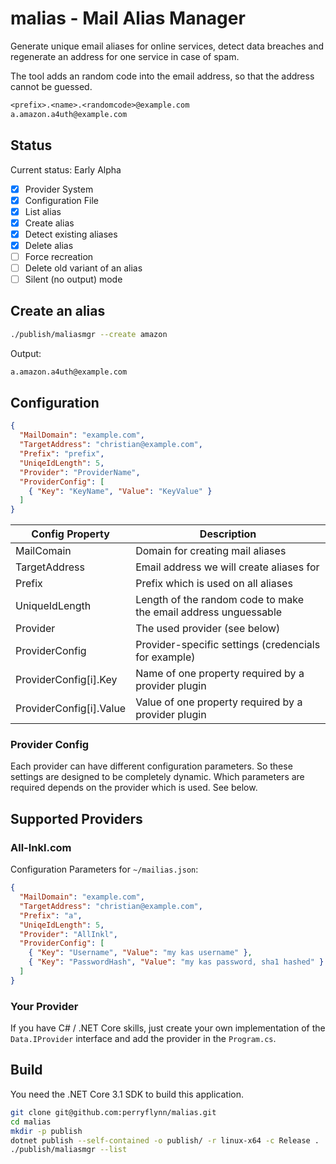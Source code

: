 # malias - Mail Alias Manager

Generate unique email aliases for online services,
detect data breaches and regenerate an address for
one service in case of spam.

The tool adds an random code into the email address,
so that the address cannot be guessed.

```txt
<prefix>.<name>.<randomcode>@example.com
a.amazon.a4uth@example.com
```

## Status

Current status: Early Alpha

- [x] Provider System
- [x] Configuration File
- [x] List alias
- [x] Create alias
- [x] Detect existing aliases
- [x] Delete alias
- [ ] Force recreation
- [ ] Delete old variant of an alias
- [ ] Silent (no output) mode

## Create an alias

```sh
./publish/maliasmgr --create amazon
```

Output:

```txt
a.amazon.a4uth@example.com
```

## Configuration

```json
{
  "MailDomain": "example.com",
  "TargetAddress": "christian@example.com",
  "Prefix": "prefix",
  "UniqeIdLength": 5,
  "Provider": "ProviderName",
  "ProviderConfig": [
    { "Key": "KeyName", "Value": "KeyValue" }
  ]
}
```

| Config Property | Description |
|---|---|
| MailComain | Domain for creating mail aliases |
| TargetAddress | Email address we will create aliases for |
| Prefix | Prefix which is used on all aliases |
| UniqueIdLength | Length of the random code to make the email address unguessable |
| Provider | The used provider (see below) |
| ProviderConfig | Provider-specific settings (credencials for example) |
| ProviderConfig[i].Key | Name of one property required by a provider plugin |
| ProviderConfig[i].Value | Value of one property required by a provider plugin |

### Provider Config

Each provider can have different configuration parameters.
So these settings are designed to be completely dynamic.
Which parameters are required depends on the provider which is used.
See below.

## Supported Providers

### All-Inkl.com

Configuration Parameters for `~/mailias.json`:

```json
{
  "MailDomain": "example.com",
  "TargetAddress": "christian@example.com",
  "Prefix": "a",
  "UniqeIdLength": 5,
  "Provider": "AllInkl",
  "ProviderConfig": [
    { "Key": "Username", "Value": "my kas username" },
    { "Key": "PasswordHash", "Value": "my kas password, sha1 hashed" }
  ]
}
```

### Your Provider

If you have C# / .NET Core skills, just create your own implementation of the `Data.IProvider`
interface and add the provider in the `Program.cs`.

## Build

You need the .NET Core 3.1 SDK to build this application.

```sh
git clone git@github.com:perryflynn/malias.git
cd malias
mkdir -p publish
dotnet publish --self-contained -o publish/ -r linux-x64 -c Release .
./publish/maliasmgr --list
```
